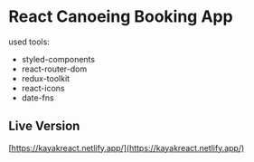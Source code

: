 # React Canoeing Booking App

used tools:

- styled-components
- react-router-dom
- redux-toolkit
- react-icons
- date-fns

## Live Version

[https://kayakreact.netlify.app/](https://kayakreact.netlify.app/)
